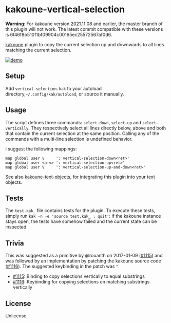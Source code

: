 # kakoune-vertical-selection

**Warning**: For kakoune version 2021.11.08 and earlier, the master branch of this plugin will not work. The latest commit compatible with these versions is 6f46f8b510f1bf09904c00165ec25572567af0d6.

[kakoune](http://kakoune.org) plugin to copy the current selection up and downwards to all lines matching the current selection.

[![demo](https://asciinema.org/a/138331.png)](https://asciinema.org/a/138331)

## Setup

Add `vertical-selection.kak` to your autoload directory,`~/.config/kak/autoload`, or source it manually.

## Usage

The script defines three commands: `select-down`, `select-up` and `select-vertically`. They respectively select all lines directly below, above and both that contain the current selection at the same position.
Calling any of the commands with a multi-line selection is undefined behavior.


I suggest the following mappings:
```
map global user v     ': vertical-selection-down<ret>'
map global user <a-v> ': vertical-selection-up<ret>'
map global user V     ': vertical-selection-up-and-down<ret>'
```

See also [kakoune-text-objects](https://github.com/Delapouite/kakoune-text-objects), for integrating this plugin into your text objects.

## Tests

The `test.kak_` file contains tests for the plugin. To execute these tests, simply run `kak -n -e 'source test.kak_ ; quit'`: if the kakoune instance stays open, the tests have somehow failed and the current state can be inspected.

## Trivia

This was suggested as a primitive by @rouanth on 2017-01-09
([#1115](https://github.com/mawww/kakoune/issues/1115))
and was followed by an implementation by patching the kakoune source code
([#1116](https://github.com/mawww/kakoune/pull/1116)).
The suggested keybinding in the patch was `^`.

* [#1115](https://github.com/mawww/kakoune/issues/1115): Binding to copy selections vertically to equal substrings
* [#1116](https://github.com/mawww/kakoune/pull/1116): Keybinding for copying selections on matching substrings vertically


## License

Unlicense
